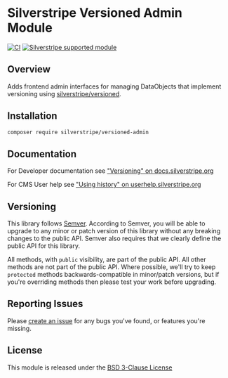 # Silverstripe Versioned Admin Module

[![CI](https://github.com/silverstripe/silverstripe-versioned-admin/actions/workflows/ci.yml/badge.svg)](https://github.com/silverstripe/silverstripe-versioned-admin/actions/workflows/ci.yml)
[![Silverstripe supported module](https://img.shields.io/badge/silverstripe-supported-0071C4.svg)](https://www.silverstripe.org/software/addons/silverstripe-commercially-supported-module-list/)

## Overview

Adds frontend admin interfaces for managing DataObjects that implement versioning
using [silverstripe/versioned](https://github.com/silverstripe/silverstripe-versioned).

## Installation

```sh
composer require silverstripe/versioned-admin
```

## Documentation

For Developer documentation see ["Versioning" on docs.silverstripe.org](https://docs.silverstripe.org/en/developer_guides/model/versioning/)

For CMS User help see ["Using history" on userhelp.silverstripe.org](https://userhelp.silverstripe.org/en/optional_features/content_blocks/history/)

## Versioning

This library follows [Semver](http://semver.org). According to Semver,
you will be able to upgrade to any minor or patch version of this library
without any breaking changes to the public API. Semver also requires that
we clearly define the public API for this library.

All methods, with `public` visibility, are part of the public API. All
other methods are not part of the public API. Where possible, we'll try
to keep `protected` methods backwards-compatible in minor/patch versions,
but if you're overriding methods then please test your work before upgrading.

## Reporting Issues

Please [create an issue](https://github.com/silverstripe/silverstripe-versioned-admin/issues)
for any bugs you've found, or features you're missing.

## License

This module is released under the [BSD 3-Clause License](LICENSE)
